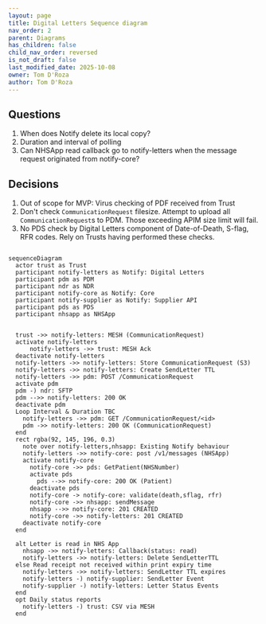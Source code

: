 ```yaml
---
layout: page
title: Digital Letters Sequence diagram
nav_order: 2
parent: Diagrams
has_children: false
child_nav_order: reversed
is_not_draft: false
last_modified_date: 2025-10-08
owner: Tom D'Roza
author: Tom D'Roza
---
```


## Questions

1. When does Notify delete its local copy?
2. Duration and interval of polling
3. Can NHSApp read callback go to notify-letters when the message request originated from notify-core?

## Decisions

1. Out of scope for MVP: Virus checking of PDF received from Trust
2. Don't check `CommunicationRequest` filesize. Attempt to upload all `CommunicationRequest`s to PDM. Those exceeding APIM size limit will fail.
3. No PDS check by Digital Letters component of Date-of-Death, S-flag, RFR codes. Rely on Trusts having performed these checks.

```mermaid

sequenceDiagram
  actor trust as Trust
  participant notify-letters as Notify: Digital Letters
  participant pdm as PDM
  participant ndr as NDR
  participant notify-core as Notify: Core
  participant notify-supplier as Notify: Supplier API
  participant pds as PDS
  participant nhsapp as NHSApp


  trust ->> notify-letters: MESH (CommunicationRequest)
  activate notify-letters
      notify-letters ->> trust: MESH Ack
  deactivate notify-letters
  notify-letters ->> notify-letters: Store CommunicationRequest (S3)
  notify-letters ->> notify-letters: Create SendLetter TTL
  notify-letters ->> pdm: POST /CommunicationRequest
  activate pdm
  pdm -) ndr: SFTP
  pdm -->> notify-letters: 200 OK
  deactivate pdm
  Loop Interval & Duration TBC
    notify-letters ->> pdm: GET /CommunicationRequest/<id>
    pdm ->> notify-letters: 200 OK (CommunicationRequest)
  end
  rect rgba(92, 145, 196, 0.3)
    note over notify-letters,nhsapp: Existing Notify behaviour
    notify-letters ->> notify-core: post /v1/messages (NHSApp)
    activate notify-core
      notify-core ->> pds: GetPatient(NHSNumber)
      activate pds
        pds -->> notify-core: 200 OK (Patient)
      deactivate pds
      notify-core -> notify-core: validate(death,sflag, rfr)
      notify-core ->> nhsapp: sendMessage
      nhsapp -->> notify-core: 201 CREATED
      notify-core ->> notify-letters: 201 CREATED
    deactivate notify-core
  end

  alt Letter is read in NHS App
    nhsapp ->> notify-letters: Callback(status: read)
    notify-letters ->> notify-letters: Delete SendLetterTTL
  else Read receipt not received within print expiry time
    notify-letters ->> notify-letters: SendLetter TTL expires
    notify-letters -) notify-supplier: SendLetter Event
    notify-supplier -) notify-letters: Letter Status Events
  end
  opt Daily status reports
    notify-letters -) trust: CSV via MESH
  end

```
